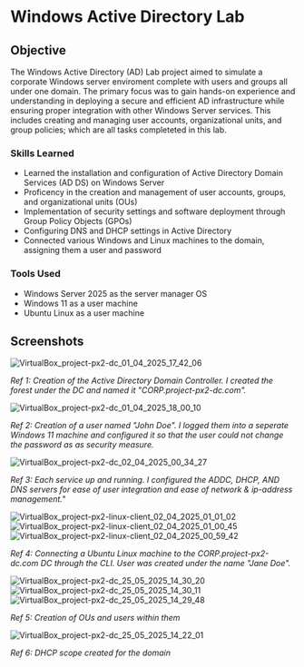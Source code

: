 # Windows Active Directory Lab

## Objective
The Windows Active Directory (AD) Lab project aimed to simulate a corporate Windows server enviroment complete with users and groups all under one domain. The primary focus was to gain hands-on experience and understanding in deploying a secure and efficient AD infrastructure while ensuring proper integration with other Windows Server services. This includes creating and managing user accounts, organizational units, and group policies; which are all tasks completeted in this lab. 

### Skills Learned
- Learned the installation and configuration of Active Directory Domain Services (AD DS) on Windows Server
- Proficency in the creation and management of user accounts, groups, and organizational units (OUs)
- Implementation of security settings and software deployment through Group Policy Objects (GPOs)
- Configuring DNS and DHCP settings in Active Directory
- Connected various Windows and Linux machines to the domain, assigning them a user and password

### Tools Used
- Windows Server 2025 as the server manager OS
- Windows 11 as a user machine
- Ubuntu Linux as a user machine

## Screenshots

![VirtualBox_project-px2-dc_01_04_2025_17_42_06](https://github.com/user-attachments/assets/3e9c7288-bd2c-4e95-b9e6-0281193f2180)

*Ref 1: Creation of the Active Directory Domain Controller. I created the forest under the DC and named it "CORP.project-px2-dc.com".*





![VirtualBox_project-px2-dc_01_04_2025_18_00_10](https://github.com/user-attachments/assets/18db6eb0-12ef-4f1d-8125-f791131e5bf7)

*Ref 2: Creation of a user named "John Doe". I logged them into a seperate Windows 11 machine and configured it so that the user could not change the password as as security measure.*






![VirtualBox_project-px2-dc_02_04_2025_00_34_27](https://github.com/user-attachments/assets/685d920f-fefc-4d86-ab45-d4eb2583a100)

*Ref 3: Each service up and running. I configured the ADDC, DHCP, AND DNS servers for ease of user integration and ease of network & ip-address management."*





![VirtualBox_project-px2-linux-client_02_04_2025_01_01_02](https://github.com/user-attachments/assets/2cce69be-d6a7-4277-88d5-d90d21023a4e)
![VirtualBox_project-px2-linux-client_02_04_2025_01_00_45](https://github.com/user-attachments/assets/95a2b390-e816-4e9f-8f80-db27fe216921)
![VirtualBox_project-px2-linux-client_02_04_2025_00_59_42](https://github.com/user-attachments/assets/37b484a7-c7d0-4d0a-bfa8-14eed7aada0f)

*Ref 4: Connecting a Ubuntu Linux machine to the CORP.project-px2-dc.com DC through the CLI. User was created under the name "Jane Doe".*






![VirtualBox_project-px2-dc_25_05_2025_14_30_20](https://github.com/user-attachments/assets/aad0348c-3b59-4fcf-ad4f-9bf0bffb5fda)
![VirtualBox_project-px2-dc_25_05_2025_14_30_11](https://github.com/user-attachments/assets/95267089-6e25-41f0-a679-eda848306af6)
![VirtualBox_project-px2-dc_25_05_2025_14_29_48](https://github.com/user-attachments/assets/098b0c14-0828-4e82-acd7-2c7e7332042f)

*Ref 5: Creation of OUs and users within them*





![VirtualBox_project-px2-dc_25_05_2025_14_22_01](https://github.com/user-attachments/assets/8792ec8c-ac00-4fca-a77d-53c3394a0b18)

*Ref 6: DHCP scope created for the domain*





